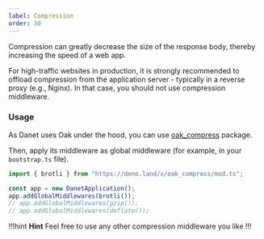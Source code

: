 ```yaml
---
label: Compression
order: 30
---
```


Compression can greatly decrease the size of the response body, thereby increasing the speed of a web app.

For high-traffic websites in production, it is strongly recommended to offload compression from the application server - typically in a reverse proxy (e.g., Nginx). In that case, you should not use compression middleware.


### Usage

As Danet uses Oak under the hood, you can use [oak_compress](https://deno.land/x/oak_compress) package.

Then, apply its middleware as global middleware (for example, in your `bootstrap.ts` file).

```typescript
import { brotli } from "https://deno.land/x/oak_compress/mod.ts";

const app = new DanetApplication();
app.addGlobalMiddlewares(brotli());
// app.addGlobalMiddlewares(gzip());
// app.addGlobalMiddlewares(deflate());
```
!!!hint **Hint**
Feel free to use any other compression middleware you like
!!!
